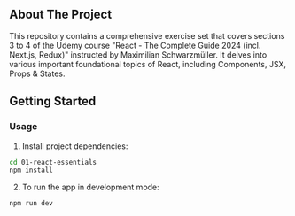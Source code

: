 ## About The Project

This repository contains a comprehensive exercise set that covers sections 3 to 4 of the Udemy course "React - The Complete Guide 2024 (incl. Next.js, Redux)" instructed by Maximilian Schwarzmüller. It delves into various important foundational topics of React, including Components, JSX, Props & States.

## Getting Started

### Usage

1. Install project dependencies:

```sh
cd 01-react-essentials
npm install
```

2. To run the app in development mode:

```sh
npm run dev
```
